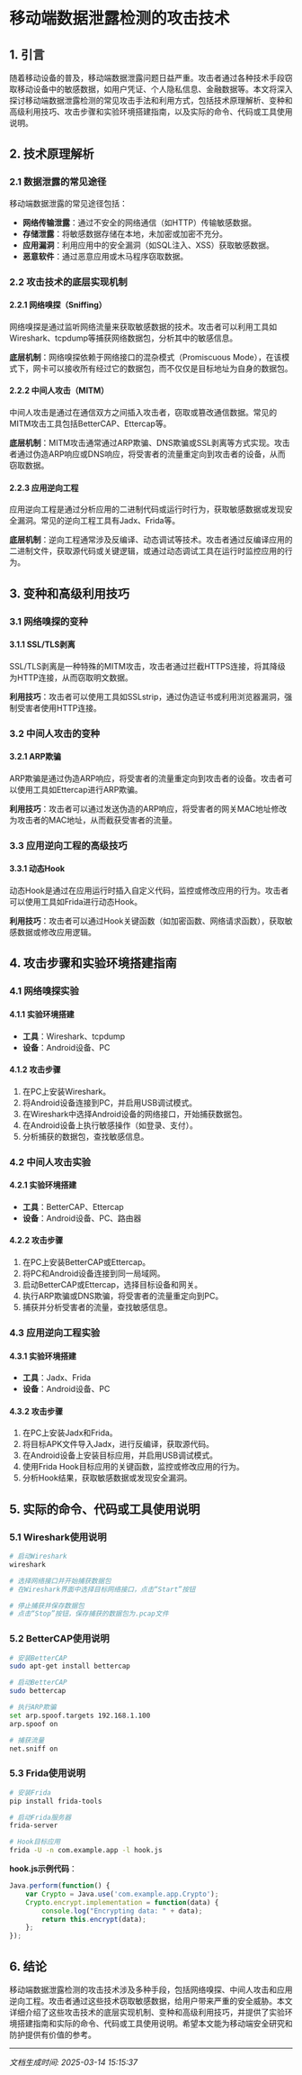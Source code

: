 # 移动端数据泄露检测的攻击技术

## 1. 引言

随着移动设备的普及，移动端数据泄露问题日益严重。攻击者通过各种技术手段窃取移动设备中的敏感数据，如用户凭证、个人隐私信息、金融数据等。本文将深入探讨移动端数据泄露检测的常见攻击手法和利用方式，包括技术原理解析、变种和高级利用技巧、攻击步骤和实验环境搭建指南，以及实际的命令、代码或工具使用说明。

## 2. 技术原理解析

### 2.1 数据泄露的常见途径

移动端数据泄露的常见途径包括：

- **网络传输泄露**：通过不安全的网络通信（如HTTP）传输敏感数据。
- **存储泄露**：将敏感数据存储在本地，未加密或加密不充分。
- **应用漏洞**：利用应用中的安全漏洞（如SQL注入、XSS）获取敏感数据。
- **恶意软件**：通过恶意应用或木马程序窃取数据。

### 2.2 攻击技术的底层实现机制

#### 2.2.1 网络嗅探（Sniffing）

网络嗅探是通过监听网络流量来获取敏感数据的技术。攻击者可以利用工具如Wireshark、tcpdump等捕获网络数据包，分析其中的敏感信息。

**底层机制**：网络嗅探依赖于网络接口的混杂模式（Promiscuous Mode），在该模式下，网卡可以接收所有经过它的数据包，而不仅仅是目标地址为自身的数据包。

#### 2.2.2 中间人攻击（MITM）

中间人攻击是通过在通信双方之间插入攻击者，窃取或篡改通信数据。常见的MITM攻击工具包括BetterCAP、Ettercap等。

**底层机制**：MITM攻击通常通过ARP欺骗、DNS欺骗或SSL剥离等方式实现。攻击者通过伪造ARP响应或DNS响应，将受害者的流量重定向到攻击者的设备，从而窃取数据。

#### 2.2.3 应用逆向工程

应用逆向工程是通过分析应用的二进制代码或运行时行为，获取敏感数据或发现安全漏洞。常见的逆向工程工具有Jadx、Frida等。

**底层机制**：逆向工程通常涉及反编译、动态调试等技术。攻击者通过反编译应用的二进制文件，获取源代码或关键逻辑，或通过动态调试工具在运行时监控应用的行为。

## 3. 变种和高级利用技巧

### 3.1 网络嗅探的变种

#### 3.1.1 SSL/TLS剥离

SSL/TLS剥离是一种特殊的MITM攻击，攻击者通过拦截HTTPS连接，将其降级为HTTP连接，从而窃取明文数据。

**利用技巧**：攻击者可以使用工具如SSLstrip，通过伪造证书或利用浏览器漏洞，强制受害者使用HTTP连接。

### 3.2 中间人攻击的变种

#### 3.2.1 ARP欺骗

ARP欺骗是通过伪造ARP响应，将受害者的流量重定向到攻击者的设备。攻击者可以使用工具如Ettercap进行ARP欺骗。

**利用技巧**：攻击者可以通过发送伪造的ARP响应，将受害者的网关MAC地址修改为攻击者的MAC地址，从而截获受害者的流量。

### 3.3 应用逆向工程的高级技巧

#### 3.3.1 动态Hook

动态Hook是通过在应用运行时插入自定义代码，监控或修改应用的行为。攻击者可以使用工具如Frida进行动态Hook。

**利用技巧**：攻击者可以通过Hook关键函数（如加密函数、网络请求函数），获取敏感数据或修改应用逻辑。

## 4. 攻击步骤和实验环境搭建指南

### 4.1 网络嗅探实验

#### 4.1.1 实验环境搭建

- **工具**：Wireshark、tcpdump
- **设备**：Android设备、PC

#### 4.1.2 攻击步骤

1. 在PC上安装Wireshark。
2. 将Android设备连接到PC，并启用USB调试模式。
3. 在Wireshark中选择Android设备的网络接口，开始捕获数据包。
4. 在Android设备上执行敏感操作（如登录、支付）。
5. 分析捕获的数据包，查找敏感信息。

### 4.2 中间人攻击实验

#### 4.2.1 实验环境搭建

- **工具**：BetterCAP、Ettercap
- **设备**：Android设备、PC、路由器

#### 4.2.2 攻击步骤

1. 在PC上安装BetterCAP或Ettercap。
2. 将PC和Android设备连接到同一局域网。
3. 启动BetterCAP或Ettercap，选择目标设备和网关。
4. 执行ARP欺骗或DNS欺骗，将受害者的流量重定向到PC。
5. 捕获并分析受害者的流量，查找敏感信息。

### 4.3 应用逆向工程实验

#### 4.3.1 实验环境搭建

- **工具**：Jadx、Frida
- **设备**：Android设备、PC

#### 4.3.2 攻击步骤

1. 在PC上安装Jadx和Frida。
2. 将目标APK文件导入Jadx，进行反编译，获取源代码。
3. 在Android设备上安装目标应用，并启用USB调试模式。
4. 使用Frida Hook目标应用的关键函数，监控或修改应用的行为。
5. 分析Hook结果，获取敏感数据或发现安全漏洞。

## 5. 实际的命令、代码或工具使用说明

### 5.1 Wireshark使用说明

```bash
# 启动Wireshark
wireshark

# 选择网络接口并开始捕获数据包
# 在Wireshark界面中选择目标网络接口，点击“Start”按钮

# 停止捕获并保存数据包
# 点击“Stop”按钮，保存捕获的数据包为.pcap文件
```

### 5.2 BetterCAP使用说明

```bash
# 安装BetterCAP
sudo apt-get install bettercap

# 启动BetterCAP
sudo bettercap

# 执行ARP欺骗
set arp.spoof.targets 192.168.1.100
arp.spoof on

# 捕获流量
net.sniff on
```

### 5.3 Frida使用说明

```bash
# 安装Frida
pip install frida-tools

# 启动Frida服务器
frida-server

# Hook目标应用
frida -U -n com.example.app -l hook.js
```

**hook.js示例代码**：

```javascript
Java.perform(function() {
    var Crypto = Java.use('com.example.app.Crypto');
    Crypto.encrypt.implementation = function(data) {
        console.log("Encrypting data: " + data);
        return this.encrypt(data);
    };
});
```

## 6. 结论

移动端数据泄露检测的攻击技术涉及多种手段，包括网络嗅探、中间人攻击和应用逆向工程。攻击者通过这些技术窃取敏感数据，给用户带来严重的安全威胁。本文详细介绍了这些攻击技术的底层实现机制、变种和高级利用技巧，并提供了实验环境搭建指南和实际的命令、代码或工具使用说明。希望本文能为移动端安全研究和防护提供有价值的参考。

---

*文档生成时间: 2025-03-14 15:15:37*
